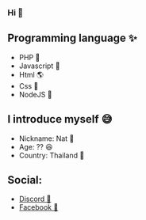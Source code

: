 ### Hi 👋

## Programming language ✨
- PHP 🐘
- Javascript 📜
- Html 🌎
- Css 🎽
- NodeJS 💚

## I introduce myself 😅
- Nickname: Nat 🤩
- Age: ?? 😆
- Country: Thailand 🙏
## Social:
- [Discord 📩](htps://discord.gg/ax6hDDd4Uk)
- [Facebook 👥](https://www.facebook.com/nuttawat.pimpaeng)
<!--
**nutzakungz/nutzakungz** is a ✨ _special_ ✨ repository because its `README.md` (this file) appears on your GitHub profile.

Here are some ideas to get you started:

- 🔭 I’m currently working on ...
- 🌱 I’m currently learning ...
- 👯 I’m looking to collaborate on ...
- 🤔 I’m looking for help with ...
- 💬 Ask me about ...
- 📫 How to reach me: ...
- 😄 Pronouns: ...
- ⚡ Fun fact: ...
-->
